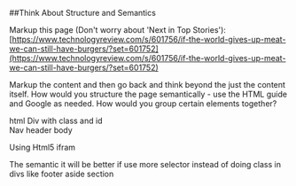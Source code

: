 ##Think About Structure and Semantics

Markup this page (Don't worry about 'Next in Top Stories'):
[https://www.technologyreview.com/s/601756/if-the-world-gives-up-meat-we-can-still-have-burgers/?set=601752](https://www.technologyreview.com/s/601756/if-the-world-gives-up-meat-we-can-still-have-burgers/?set=601752)

Markup the content and then go back and think beyond the just the content itself. 
How would you structure the page semantically - use the HTML guide and Google as needed.
 How would you group certain elements together?
 
 
html
Div with class and id  
Nav 
header 
body

Using  Html5 
ifram 


The semantic it will be better if use more selector instead of doing class in divs
like 
footer 
aside 
section 


 





